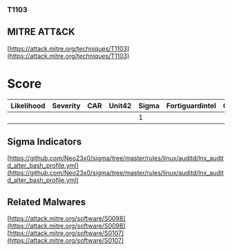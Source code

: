 
### T1103
## MITRE ATT&CK
[https://attack.mitre.org/techniques/T1103](https://attack.mitre.org/techniques/T1103)

# Score

| Likelihood | Severity | CAR | Unit42 | Sigma | Fortiguardintel | Groups | Malwares | Tools |
| ---------- | -------- | --- | ------ | ----- | --------------- | ---  | --- | --- |
 |   |   |   |   | 1 |   |   | 2 |   |



## Sigma Indicators

[https://github.com/Neo23x0/sigma/tree/master/rules/linux/auditd/lnx_auditd_alter_bash_profile.yml](https://github.com/Neo23x0/sigma/tree/master/rules/linux/auditd/lnx_auditd_alter_bash_profile.yml)
[]()


## Related Malwares

[https://attack.mitre.org/software/S0098](https://attack.mitre.org/software/S0098)
[https://attack.mitre.org/software/S0107](https://attack.mitre.org/software/S0107)
[]()

